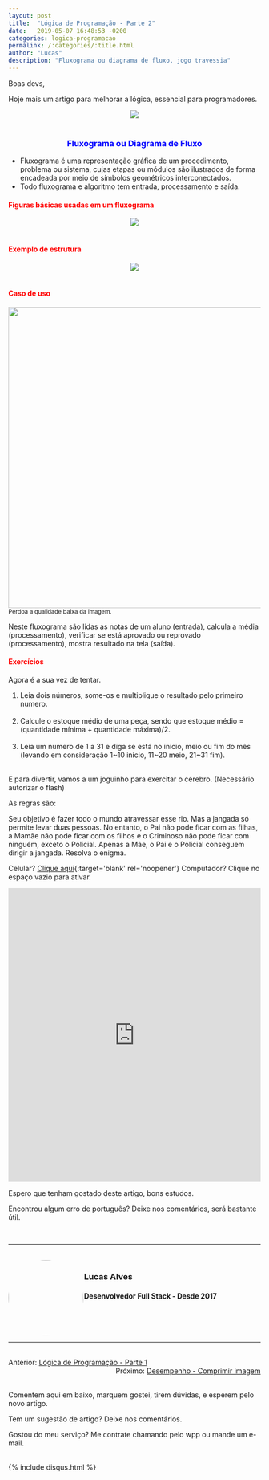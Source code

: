 ```yaml
---
layout: post
title:  "Lógica de Programação - Parte 2"
date:   2019-05-07 16:48:53 -0200
categories: logica-programacao
permalink: /:categories/:title.html
author: "Lucas"
description: "Fluxograma ou diagrama de fluxo, jogo travessia"
---
```


Boas devs,

Hoje mais um artigo para melhorar a lógica, essencial para programadores.

<div style="text-align: center;">
  <img src="/assets/imagens/logica/parte_dois/fluxograma.jpg"/>
</div>
<br>

<h3 style="color: blue; text-align: center;">Fluxograma ou Diagrama de Fluxo</h3>

- Fluxograma é uma representação gráfica de um procedimento, problema ou sistema, cujas etapas ou módulos são ilustrados de forma encadeada por meio de símbolos geométricos interconectados.
- Todo fluxograma e algoritmo tem entrada, processamento e saída.

<h4 style="color: red;">Figuras básicas usadas em um fluxograma</h4>

<div style="text-align: center;">
  <img src="/assets/imagens/logica/parte_dois/um.png"/>
</div>
<br>

<h4 style="color: red;">Exemplo de estrutura</h4>

<div style="text-align: center;">
  <img src="/assets/imagens/logica/parte_dois/dois.png"/>
</div>
<br>

<h4 style="color: red;">Caso de uso</h4>

<div style="text-align: center;">
  <img src="/assets/imagens/logica/parte_dois/tres.png" style="height: 600px;"/>
</div>
<small>Perdoa a qualidade baixa da imagem.</small>
<br>

Neste fluxograma são lidas as notas de um aluno (entrada), calcula a média (processamento), verificar se está aprovado ou reprovado (processamento), mostra resultado na tela (saída).

<h4 style="color: red;">Exercícios</h4>

Agora é a sua vez de tentar.

1) Leia dois números, some-os e multiplique o resultado pelo primeiro numero.
<br><br>
2) Calcule o estoque médio de uma peça, sendo que estoque médio = (quantidade mínima + quantidade máxima)/2.
<br><br>
3) Leia um numero de 1 a 31 e diga se está no inicio, meio ou fim do mês (levando em consideração 1~10 inicio, 11~20 meio, 21~31 fim).
<br><br>

E para divertir, vamos a um joguinho para exercitar o cérebro. (Necessário autorizar o flash)

As regras são:

Seu objetivo é fazer todo o mundo atravessar esse rio.
Mas a jangada só permite levar duas pessoas.
No entanto, o Pai não pode ficar com as filhas, a Mamãe não pode ficar com os filhos e o Criminoso não pode ficar com ninguém, exceto o Policial.
Apenas a Mãe, o Pai e o Policial conseguem dirigir a jangada. Resolva o enigma.

Celular? [Clique aqui](https://jogoslogica.ml/travessia/index.html){:target='blank' rel='noopener'}
Computador? Clique no espaço vazio para ativar.


<iframe src="https://jogoslogica.ml/travessia/index.html" width="100%" height="585px" frameborder="0"></iframe>

Espero que tenham gostado deste artigo, bons estudos.

Encontrou algum erro de português? Deixe nos comentários, será bastante útil.

<br>
<hr>
<br>

<div style="width: 30%; float: left;">
  <img src="/assets/imagens/foto.jpg" style="height: 150px; width: 150px; border-radius: 50%;"/>
</div>

<div style="width: 100%;">
  <h3>Lucas Alves</h3>
  <h4>Desenvolvedor Full Stack - Desde 2017</h4>
</div>

<br><br><br>
<hr>
<br>

<div style="display: inline;">Anterior: <a href="https://lucasalves.ml/logica-programacao/logica-programacao-parte-um.html">Lógica de Programação - Parte 1</a></div><div style="float: right">Próximo: <a href="https://lucasalves.ml/tutoriais/desempenho-comprimir-imagem.html">Desempenho - Comprimir imagem</a></div>

<br><br>
Comentem aqui em baixo, marquem gostei, tirem dúvidas, e esperem pelo novo artigo.

Tem um sugestão de artigo? Deixe nos comentários.

Gostou do meu serviço? Me contrate chamando pelo wpp ou mande um e-mail.
<br><br>

{% include disqus.html %}
